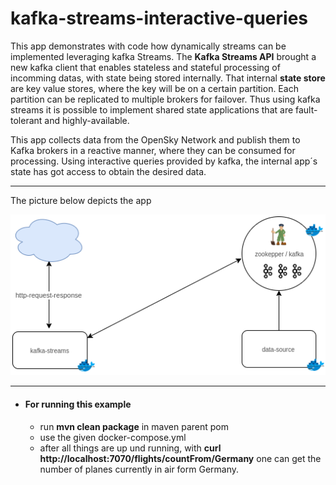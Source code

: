 # kafka-streams-interactive-queries

This app demonstrates with code how dynamically streams can be implemented leveraging kafka Streams. The **Kafka Streams API** brought a new kafka client that enables stateless and stateful processing of incomming datas, with state being stored internally.
That internal **state store** are key value stores, where the key will be on a certain partition. Each partition can be replicated to multiple brokers for failover. Thus using kafka streams it is possible to implement shared state applications that are fault-tolerant and highly-available.  

This app collects data from the OpenSky Network and publish them to Kafka brokers in a reactive manner, where they can be consumed for processing. Using interactive queries provided by kafka, the internal app´s state has got access to obtain the desired data.

----
The picture below depicts the app

![](kafkastreamsinteractivequeries/src/main/resources/images/app-view.png)

----
- #### For running this example
  - run **mvn clean package** in maven parent pom 
  - use the given docker-compose.yml 
  - after all things are up und running, with **curl http://localhost:7070/flights/countFrom/Germany** one can get the number of planes currently in air form Germany.
